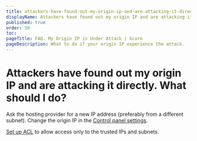 ```yaml
---
title: attackers-have-found-out-my-origin-ip-and-are-attacking-it-directly-what-should-i-do
displayName: Attackers have found out my origin IP and are attacking it directly. What should I do? directly. What should I do?
published: true
order: 50
toc:
pageTitle: FAQ. My Origin IP is Under Attack | Gcore
pageDescription: What to do if your origin IP experience the attack.
---
```

# Attackers have found out my origin IP and are attacking it directly. What should I do?

Ask the hosting provider for a new IP address (preferably from a different subnet). Change the origin IP in the <a href="https://gcore.com/docs/web-security/create-and-configure-a-protected-resource" target="_blank">Control panel settings</a>. 

<a href="https://gcore.com/docs/web-security/set-the-access-policy-for-a-protected-resource" target="_blank">Set up ACL</a> to allow access only to the trusted IPs and subnets.
